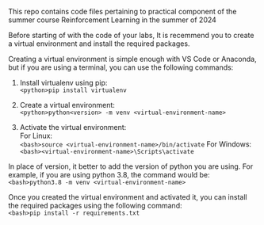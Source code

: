 This repo contains code files pertaining to practical component of the summer course Reinforcement Learning in the summer of 2024

Before starting of with the code of your labs, It is recemmend you to create a virtual environment and install the required packages.

Creating a virtual environment is simple enough with VS Code or Anaconda, but if you are using a terminal, you can use the following commands:
1. Install virtualenv using pip:<br>
```<python>pip install virtualenv```
2. Create a virtual environment:<br>
```<python>python<version> -m venv <virtual-environment-name>```

3. Activate the virtual environment:<br>
   For Linux:<br>
   ```<bash>source <virtual-environment-name>/bin/activate```
   For Windows:<br>
    ```<bash><virtual-environment-name>\Scripts\activate```

In place of version, it better to add the version of python you are using. For example, if you are using python 3.8, the command would be:
    ```<bash>python3.8 -m venv <virtual-environment-name>```

Once you created the virtual environment and activated it, you can install the required packages using the following command:<br>
    ```<bash>pip install -r requirements.txt```